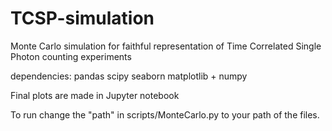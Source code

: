 # TCSP-simulation
 Monte Carlo simulation for faithful representation of Time Correlated Single Photon counting experiments  
 
 dependencies: pandas scipy seaborn matplotlib + numpy  
 
 Final plots are made in Jupyter notebook  
 
 To run change the "path" in scripts/MonteCarlo.py to your path of the files. 
